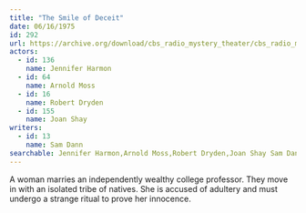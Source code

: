 ```yaml
---
title: "The Smile of Deceit"
date: 06/16/1975
id: 292
url: https://archive.org/download/cbs_radio_mystery_theater/cbs_radio_mystery_theater-0251-0300.zip/cbs_radio_mystery_theater-0251-0300%2Fcbsrmt_0292_the_smile_of_deceit.mp3
actors:  
  - id: 136
    name: Jennifer Harmon  
  - id: 64
    name: Arnold Moss  
  - id: 16
    name: Robert Dryden  
  - id: 155
    name: Joan Shay
writers:  
  - id: 13
    name: Sam Dann
searchable: Jennifer Harmon,Arnold Moss,Robert Dryden,Joan Shay Sam Dann
---
```

A woman marries an independently wealthy college professor. They move in with an isolated tribe of natives. She is accused of adultery and must undergo a strange ritual to prove her innocence.
